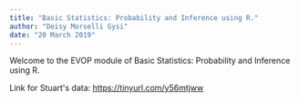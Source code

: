 ```yaml
---
title: "Basic Statistics: Probability and Inference using R."
author: "Deisy Morselli Gysi"
date: "20 March 2019"
---
```



Welcome to the EVOP module of Basic Statistics: Probability and Inference using R.

Link for Stuart's data: https://tinyurl.com/y56mtjww